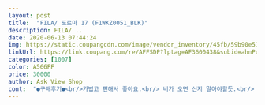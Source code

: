 ```yaml
---
layout: post 
title:  "FILA/ 포르마 17 (F1WKZ0051_BLK)" 
description: FILA/ ..
date: 2020-06-13 07:44:24 
img: https://static.coupangcdn.com/image/vendor_inventory/45fb/59b90e515c8eefce3ed995046af862994d0943d25c58baa6426f4074e6bf.jpg 
linkUrl: https://link.coupang.com/re/AFFSDP?lptag=AF3600438&subid=ahnPublicAsk&pageKey=1195975687&itemId=2179188382&vendorItemId=70413847739&traceid=V0-113-d0abc15ebae5a459 
categories: [1007] 
color: A566FF 
price: 30000 
author: Ask View Shop 
cont:  "●구매후기●<br/>가볍고 편해서 좋아요.<br/> 비가 오면 신지 말아야할듯.<br/> 통풍 잘되고 디자인도 굿.<br/><br/>생각보다 이쁨<br/>정사이즈보다 적게 나왔어요ㅜ치수 생각 잘하고 사야됨요ㅠ반품 귀차나 억지로 신는중.<br/>.<br/>아이가 신는데 쪼여서 조금 불편하다해요ㅠ<br/>" 
---
```

